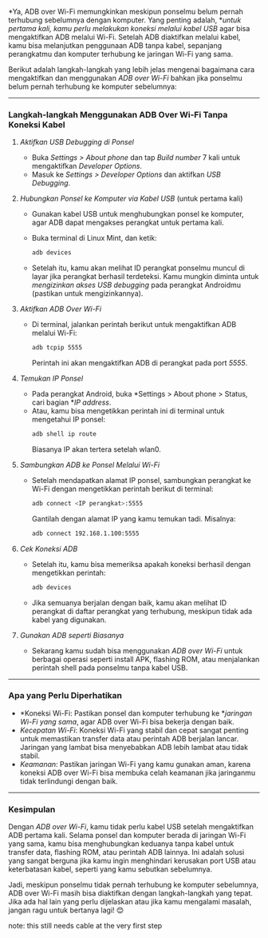*Ya, ADB over Wi-Fi memungkinkan meskipun ponselmu belum pernah terhubung sebelumnya dengan komputer. Yang penting adalah, **untuk pertama kali, kamu perlu melakukan koneksi melalui kabel USB* agar bisa mengaktifkan ADB melalui Wi-Fi. Setelah ADB diaktifkan melalui kabel, kamu bisa melanjutkan penggunaan ADB tanpa kabel, sepanjang perangkatmu dan komputer terhubung ke jaringan Wi-Fi yang sama.

Berikut adalah langkah-langkah yang lebih jelas mengenai bagaimana cara mengaktifkan dan menggunakan *ADB over Wi-Fi* bahkan jika ponselmu belum pernah terhubung ke komputer sebelumnya:

---

### Langkah-langkah Menggunakan ADB Over Wi-Fi Tanpa Koneksi Kabel

1. *Aktifkan USB Debugging di Ponsel*
   - Buka *Settings > About phone* dan tap *Build number* 7 kali untuk mengaktifkan *Developer Options*.
   - Masuk ke *Settings > Developer Options* dan aktifkan *USB Debugging*.

2. *Hubungkan Ponsel ke Komputer via Kabel USB* (untuk pertama kali)
   - Gunakan kabel USB untuk menghubungkan ponsel ke komputer, agar ADB dapat mengakses perangkat untuk pertama kali.
   - Buka terminal di Linux Mint, dan ketik:
     ```bash
     adb devices
     ```
     
   - Setelah itu, kamu akan melihat ID perangkat ponselmu muncul di layar jika perangkat berhasil terdeteksi. Kamu mungkin diminta untuk *mengizinkan akses USB debugging* pada perangkat Androidmu (pastikan untuk mengizinkannya).

3. *Aktifkan ADB Over Wi-Fi*
   - Di terminal, jalankan perintah berikut untuk mengaktifkan ADB melalui Wi-Fi:
     ```bash
     adb tcpip 5555
     ```
     
     Perintah ini akan mengaktifkan ADB di perangkat pada port *5555*.

4. *Temukan IP Ponsel*
   - Pada perangkat Android, buka *Settings > About phone > Status, cari bagian **IP address*.
   - Atau, kamu bisa mengetikkan perintah ini di terminal untuk mengetahui IP ponsel:
     ```bash
     adb shell ip route
     ```
     Biasanya IP akan tertera setelah wlan0.

5. *Sambungkan ADB ke Ponsel Melalui Wi-Fi*
   - Setelah mendapatkan alamat IP ponsel, sambungkan perangkat ke Wi-Fi dengan mengetikkan perintah berikut di terminal:
     ```bash
     adb connect <IP perangkat>:5555
     ```
     Gantilah *<IP perangkat>* dengan alamat IP yang kamu temukan tadi. Misalnya:
     ```bash
     adb connect 192.168.1.100:5555
     ```

6. *Cek Koneksi ADB*
   - Setelah itu, kamu bisa memeriksa apakah koneksi berhasil dengan mengetikkan perintah:
     ```bash
     adb devices
     ```
   - Jika semuanya berjalan dengan baik, kamu akan melihat ID perangkat di daftar perangkat yang terhubung, meskipun tidak ada kabel yang digunakan.

7. *Gunakan ADB seperti Biasanya*
   - Sekarang kamu sudah bisa menggunakan *ADB over Wi-Fi* untuk berbagai operasi seperti install APK, flashing ROM, atau menjalankan perintah shell pada ponselmu tanpa kabel USB.

---

### Apa yang Perlu Diperhatikan
- *Koneksi Wi-Fi: Pastikan ponsel dan komputer terhubung ke **jaringan Wi-Fi yang sama*, agar ADB over Wi-Fi bisa bekerja dengan baik.
- *Kecepatan Wi-Fi*: Koneksi Wi-Fi yang stabil dan cepat sangat penting untuk memastikan transfer data atau perintah ADB berjalan lancar. Jaringan yang lambat bisa menyebabkan ADB lebih lambat atau tidak stabil.
- *Keamanan*: Pastikan jaringan Wi-Fi yang kamu gunakan aman, karena koneksi ADB over Wi-Fi bisa membuka celah keamanan jika jaringanmu tidak terlindungi dengan baik.

---

### Kesimpulan
Dengan *ADB over Wi-Fi*, kamu tidak perlu kabel USB setelah mengaktifkan ADB pertama kali. Selama ponsel dan komputer berada di jaringan Wi-Fi yang sama, kamu bisa menghubungkan keduanya tanpa kabel untuk transfer data, flashing ROM, atau perintah ADB lainnya. Ini adalah solusi yang sangat berguna jika kamu ingin menghindari kerusakan port USB atau keterbatasan kabel, seperti yang kamu sebutkan sebelumnya.

Jadi, meskipun ponselmu tidak pernah terhubung ke komputer sebelumnya, ADB over Wi-Fi masih bisa diaktifkan dengan langkah-langkah yang tepat. Jika ada hal lain yang perlu dijelaskan atau jika kamu mengalami masalah, jangan ragu untuk bertanya lagi! 😊

note: this still needs cable at the very first step
